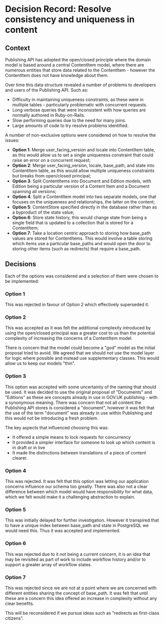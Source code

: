 # Decision Record: Resolve consistency and uniqueness in content

## Context

Publishing API has adopted the open/closed principle where the domain model is
based around a central ContentItem model, where there are numerous entities
that store data related to the ContentItem - however the ContentItem does not
have knowledge about them.

Over time this data structure revealed a number of problems to developers
and users of the Publishing API. Such as:

* Difficulty in maintaining uniqueness constraints, as these were in multiple
  tables - particularly problematic with concurrent requests.
* Long verbose queries that were inconsistent with how queries are normally
  authored in Ruby-on-Rails.
* Slow performing queries due to the need for many joins.
* Large amounts of code to try resolve problems identified.

A number of non-exclusive options were considered on how to resolve the issues:

* **Option 1**: Merge user_facing_version and locale into ContentItem table, as
  this would allow us to set a single uniqueness constraint that could raise an
  error on a concurrent request;
* **Option 2**: Merge user_facing_version, locale, base_path, and state into
  ContentItem table, as this would allow multiple uniqueness constraints but
  breaks from open/closed principal;
* **Option 3**: Split ContentItems into Document and Edition models, with
  Edition being a particular version of a Content Item and a Document spanning
  all versions;
* **Option 4**: Split a ContentItem model into two separate models, one that
  focuses on the uniqueness and relationships, the latter on the content;
* **Option 5**: ContentStore specified directly in the database rather than as a
  byproduct of the state value;
* **Option 6**: Store state history, this would change state from being a single
  field that is updated to a collection that is stored for a ContentItem;
* **Option 7**: Take a location centric approach to storing how base_path values are
  stored for ContentItems. This would involve a table storing which items use a
  particular base_paths and would open the door to storing other items (such as
  redirects) that require a base_path.

## Decisions

Each of the options was considered and a selection of them were chosen to be
implemented:

### Option 1

This was rejected in favour of Option 2 which effectively superseded it.

### Option 2

This was accepted as it was felt the additional complexity introduced by using
the open/closed principal was a greater cost to us than the potential
complexity of increasing the concerns of a ContentItem model.

There is concern that the model could become a "god" model as the initial
proposal tried to avoid. We agreed that we should not use the model layer
for logic where possible and instead use supplementary classes. This would allow
us to keep our models "thin".

### Option 3

This option was accepted with some uncertainty of the naming that should be
used. It was decided to use the original proposal of "Documents" and
"Editions" as these are concepts already in use in GOV.UK publishing - with a
synonymous meaning. There was concern that not all content the Publishing API
stores is considered a "document", however it was felt that the use of
the term "document" was already in use within Publishing and this would not be
introducing a fresh problem.

The key aspects that influenced choosing this was:
* It offered a simple means to lock requests for concurrency
* It provided a simpler interface for someone to look up which content is
  in draft or in live
* It made the distinctions between translations of a piece of content clearer.

### Option 4

This was rejected. It was felt that this option was letting our application
concerns influence our schema too greatly. There was also not a clear
difference between which model would have responsibility for what data, which
we felt would make it a challenging abstraction to explain.

### Option 5

This was initially delayed for further investigation. However it transpired
that to have a unique index between base_path and state in PostgreSQL we would
need this. Thus it was accepted and implemented.

### Option 6

This was rejected due to it not being a current concern, it is an idea that
may be revisited as part of work to include workflow history and/or to support
a greater array of workflow states.

### Option 7

This was rejected since we are not at a point where we are concerned with
different entities sharing the concept of base_path. It was felt that until
these are a concern this idea offered an increase in complexity without any
clear benefits.

This will be reconsidered if we pursue ideas such as "redirects as first-class
citizens".

